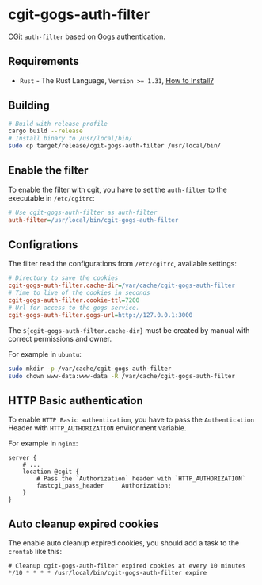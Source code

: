﻿cgit-gogs-auth-filter
=====================

[CGit](https://git.zx2c4.com/cgit/) `auth-filter` based on [Gogs](https://gogs.io/) authentication.

Requirements
------------

- `Rust` - The Rust Language, `Version >= 1.31`, [How to Install?](https://www.rust-lang.org/tools/install)

Building
--------

```sh
# Build with release profile
cargo build --release
# Install binary to /usr/local/bin/
sudo cp target/release/cgit-gogs-auth-filter /usr/local/bin/
```

Enable the filter
-----------------

To enable the filter with cgit, you have to set the `auth-filter` to the executable in `/etc/cgitrc`:

```ini
# Use cgit-gogs-auth-filter as auth-filter
auth-filter=/usr/local/bin/cgit-gogs-auth-filter
```

Configrations
-------------

The filter read the configurations from `/etc/cgitrc`, available settings:

```ini
# Directory to save the cookies
cgit-gogs-auth-filter.cache-dir=/var/cache/cgit-gogs-auth-filter
# Time to live of the cookies in seconds
cgit-gogs-auth-filter.cookie-ttl=7200
# Url for access to the gogs service.
cgit-gogs-auth-filter.gogs-url=http://127.0.0.1:3000
```

The `${cgit-gogs-auth-filter.cache-dir}` must be created by manual with correct permissions and owner.

For example in `ubuntu`:

```sh
sudo mkdir -p /var/cache/cgit-gogs-auth-filter
sudo chown www-data:www-data -R /var/cache/cgit-gogs-auth-filter
```

HTTP Basic authentication
-------------------------

To enable `HTTP Basic authentication`, you have to pass the `Authentication` Header with    `HTTP_AUTHORIZATION` environment variable.

For example in `nginx`:

```nginx
server {
    # ...
    location @cgit {
        # Pass the `Authorization` header with `HTTP_AUTHORIZATION`
        fastcgi_pass_header     Authorization;
    }
}
```

Auto cleanup expired cookies
----------------------------

The enable auto cleanup expired cookies, you should add a task to the `crontab` like this:

```crontab
# Cleanup cgit-gogs-auth-filter expired cookies at every 10 minutes
*/10 * * * * /usr/local/bin/cgit-gogs-auth-filter expire
```
